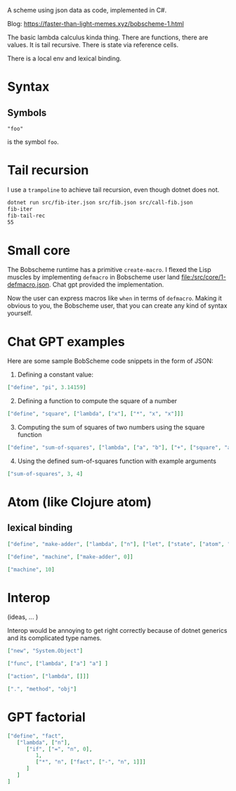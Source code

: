 A scheme using json data as code, implemented in C#.

Blog: <https://faster-than-light-memes.xyz/bobscheme-1.html>

The basic lambda calculus kinda thing. There are functions, there are values.
It is tail recursive. There is state via reference cells.

There is a local env and lexical binding.

# Syntax

## Symbols

```
"foo"
```

is the symbol `foo`.

# Tail recursion

I use a `trampoline` to achieve tail recursion, even though dotnet does not.


```sh
dotnet run src/fib-iter.json src/fib.json src/call-fib.json
fib-iter
fib-tail-rec
55
```

# Small core

The Bobscheme runtime has a primitive `create-macro`. I flexed the Lisp muscles by implementing `defmacro`
in Bobscheme user land <file:/src/core/1-defmacro.json>.  Chat gpt provided the implementation.

Now the user can express macros like `when` in terms of `defmacro`.
Making it obvious to you, the Bobscheme user, that you can create any kind of syntax yourself.

# Chat GPT examples

Here are some sample BobScheme code snippets in the form of JSON:

1. Defining a constant value:

```json
["define", "pi", 3.14159]
```

2. Defining a function to compute the square of a number
```json
["define", "square", ["lambda", ["x"], ["*", "x", "x"]]]
```

3. Computing the sum of squares of two numbers using the square function
```json
["define", "sum-of-squares", ["lambda", ["a", "b"], ["+", ["square", "a"], ["square", "b"]]]]
```

4. Using the defined sum-of-squares function with example arguments
```json
["sum-of-squares", 3, 4]
```

# Atom (like Clojure atom)

## lexical binding

```json
["define", "make-adder", ["lambda", ["n"], ["let", ["state", ["atom", "n"]], ["lambda", ["i"], ["swap!", "state", "+",  "i"]]]]]

["define", "machine", ["make-adder", 0]]

["machine", 10]
```


# Interop

(ideas, ... )

Interop would be annoying to get right correctly because of dotnet generics and its complicated type names.

```json
["new", "System.Object"]

["func", ["lambda", ["a"] "a"] ]

["action", ["lambda", []]]

[".", "method", "obj"]
```


# GPT factorial

```json
["define", "fact",
   ["lambda", ["n"],
      ["if", ["=", "n", 0],
         1,
         ["*", "n", ["fact", ["-", "n", 1]]]
      ]
   ]
]
```
